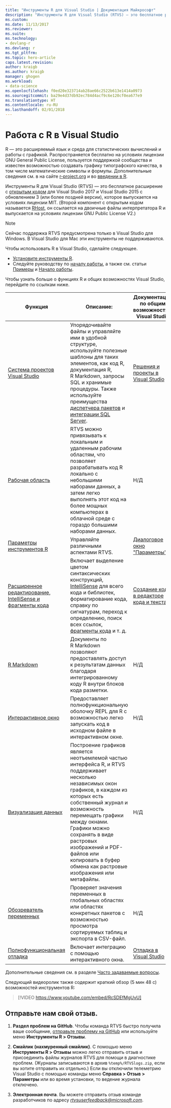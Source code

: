 ```yaml
---
title: "Инструменты R для Visual Studio | Документация Майкрософт"
description: "Инструменты R для Visual Studio (RTVS) — это бесплатное расширение с открытым исходным кодом, предоставляющее множество языковых функций, включая IntelliSense, отладку и удаленные рабочие области."
ms.custom: 
ms.date: 11/13/2017
ms.reviewer: 
ms.suite: 
ms.technology:
- devlang-r
ms.devlang: r
ms.tgt_pltfrm: 
ms.topic: hero-article
caps.latest.revision: 
author: kraigb
ms.author: kraigb
manager: ghogen
ms.workload:
- data-science
ms.openlocfilehash: f0ed20e323714ab28ae66c2522b613e1414a0973
ms.sourcegitcommit: ba29e4d37db92ec784d4acf9c6e120cf0ea677e9
ms.translationtype: HT
ms.contentlocale: ru-RU
ms.lasthandoff: 02/01/2018
---
```

# <a name="working-with-r-in-visual-studio"></a>Работа с R в Visual Studio

R — это расширяемый язык и среда для статистических вычислений и работы с графикой. Распространяется бесплатно на условиях лицензии GNU General Public License, пользуется поддержкой сообщества и известен возможностью создавать графику типографского качества, в том числе математические символы и формулы. Дополнительные сведения см. в на сайте [r-project.org](https://www.r-project.org/about.html) и во [введении в R](https://cran.r-project.org/doc/manuals/r-release/R-intro.html).

Инструменты R для Visual Studio (RTVS) — это бесплатное расширение с [открытым кодом](https://github.com/microsoft/RTVS) для Visual Studio 2017 и Visual Studio 2015 с обновлением 3 (или более поздней версии), которое выпускается на условиях лицензии MIT. (Второй компонент с открытым кодом называется [RHost](https://github.com/microsoft/R-Host), он ссылается на двоичные файлы интерпретатора R и выпускается на условиях лицензии GNU Public License V2.)

> [!Note]
> Сейчас поддержка RTVS предусмотрена только в Visual Studio для Windows. В Visual Studio для Mac эти инструменты не поддерживаются.

Чтобы использовать R в Visual Studio, сделайте следующее.

- [Установите инструменты R](installing-r-tools-for-visual-studio.md).
- Следуйте руководству по [началу работы](getting-started-with-r.md), а также см. статьи [Примеры](getting-started-samples.md) и [Начало работы](getting-started-help.md).

Чтобы узнать больше о функциях R и общих возможностях Visual Studio, перейдите по ссылкам ниже.

| Функция | Описание: | Документация по общим возможностям Visual Studio | 
| --- | --- | --- |
| [Система проектов Visual Studio](r-projects-in-visual-studio.md) | Упорядочивайте файлы и управляйте ими в удобной структуре, используйте полезные шаблоны для таких элементов, как код R, документация R, R Markdown, запросы SQL и хранимые процедуры. Также используйте преимущества [диспетчера пакетов](r-package-manager-in-visual-studio.md) и [интеграции SQL Server](integrating-sql-server-with-r.md).  | [Решения и проекты в Visual Studio](../ide/solutions-and-projects-in-visual-studio.md) |
| [Рабочая область](r-workspaces-in-visual-studio.md) | RTVS можно привязывать к локальным и удаленным рабочим областям, что позволяет разрабатывать код R локально с небольшими наборами данных, а затем легко выполнять этот код на более мощных компьютерах в облачной среде с гораздо большими наборами данных. | Н/Д |
| [Параметры инструментов R](options-for-r-tools-in-visual-studio.md) | Управляйте различными аспектами RTVS. | [Диалоговое окно "Параметры"](../ide/reference/options-dialog-box-visual-studio.md) |
| [Расширенное редактирование, IntelliSense и фрагменты кода](editing-r-code-in-visual-studio.md) | Включает выделение цветом синтаксических конструкций, [IntelliSense](r-intellisense.md) для всего кода и библиотек, форматирование кода, справку по сигнатурам, переход к определению, поиск всех ссылок, [фрагменты кода](code-snippets-for-r.md) и т. д. | [Создание кода в редакторе кода и текста](../ide/writing-code-in-the-code-and-text-editor.md) |
| [R Markdown](rmarkdown-with-r-in-visual-studio.md) | Документы по R Markdown позволяют предоставлять доступ к результатам данных благодаря интегрированному коду R внутри блоков кода разметки. | Н/Д |
| [Интерактивное окно](interactive-repl-for-r-in-visual-studio.md) | Предоставляет полнофункциональную оболочку REPL для R с возможностью легко запускать код в исходном файле в интерактивном окне. | Н/Д |
| [Визуализация данных](visualizing-data-with-r-in-visual-studio.md) | Построение графиков является неотъемлемой частью интерфейса R, и RTVS поддерживает несколько независимых окон графиков, в каждом из которых есть собственный журнал и возможность перемещать графики между окнами. Графики можно сохранять в виде растровых изображений и PDF-файлов или копировать в буфер обмена как растровые изображения или метафайлы.  | Н/Д |
| [Обозреватель переменных](variable-explorer.md) | Проверяет значения переменных в глобальных областях или областях конкретных пакетов с возможностью просмотра сортируемых таблиц и экспорта в CSV-файл. | Н/Д |
| [Полнофункциональная отладка](debugging-r-in-visual-studio.md) | Включает интеграцию с помощью интерактивного окна. | [Отладка в Visual Studio](../debugger/debugging-in-visual-studio.md) |

Дополнительные сведения см. в разделе [Часто задаваемые вопросы](faq.md).

Следующий видеоролик также содержит краткий обзор (5 мин 48 с) возможностей инструментов R:

> [!VIDEO https://www.youtube.com/embed/RcSDEfMgUvU]

## <a name="send-us-your-feedback"></a>Отправьте нам свой отзыв.

1. **Раздел проблем на GitHub**. Чтобы команда RTVS быстро получила ваше сообщение, [отправьте проблему на GitHub](https://github.com/Microsoft/RTVS/issues) или используйте меню **Инструменты R > Отзывы**.

1. **Смайлик (нахмуренный смайлик)**. С помощью меню **Инструменты R > Отзывы** можно легко отправить отзыв и присоединить файлы журналов RTVS для помощи в диагностике проблем. (Журналы записываются в архив `%temp%/RTVSlogs.zip`, если вы хотите отправить их отдельно.) Если вы отключили телеметрию Visual Studio с помощью команды меню **Справка > Отзыв > Параметры** или во время установки, то ведение журнала отключено.

1. **Электронная почта**. Вы можете отправить отзыв команде разработчиков по адресу *rtvsuserfeedback@microsoft.com*.
